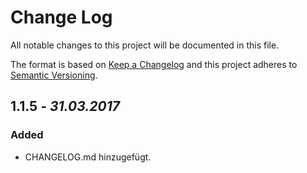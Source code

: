 # Change Log
All notable changes to this project will be documented in this file.

The format is based on [Keep a Changelog](http://keepachangelog.com/)
and this project adheres to [Semantic Versioning](http://semver.org/).

<!-- CHANGES -->

## 1.1.5 _- 31.03.2017_
### Added
- CHANGELOG.md hinzugefügt.
